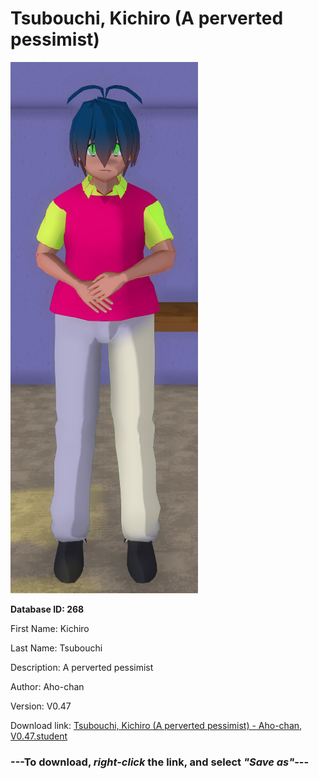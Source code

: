 # Tsubouchi, Kichiro (A perverted pessimist)

<img src="https://raw.githubusercontent.com/Arbiter1223/Daigaku-Gurashi-Custom-Students/master/Students/Files/Tsubouchi%2C%20Kichiro%20(A%20perverted%20pessimist).png" title="Tsubouchi, Kichiro (A perverted pessimist) - Aho-chan, V0.47">

**Database ID: 268**

First Name: Kichiro

Last Name: Tsubouchi

Description: A perverted pessimist

Author: Aho-chan

Version: V0.47

Download link: <a href="https://raw.githubusercontent.com/Arbiter1223/Daigaku-Gurashi-Custom-Students/master/Students/Files/Tsubouchi%2C%20Kichiro%20(A%20perverted%20pessimist)%20-%20Aho-chan%2C%20V0.47.student">Tsubouchi, Kichiro (A perverted pessimist) - Aho-chan, V0.47.student</a>

### ---**To download, _right-click_ the link, and select _"Save as"_**---
